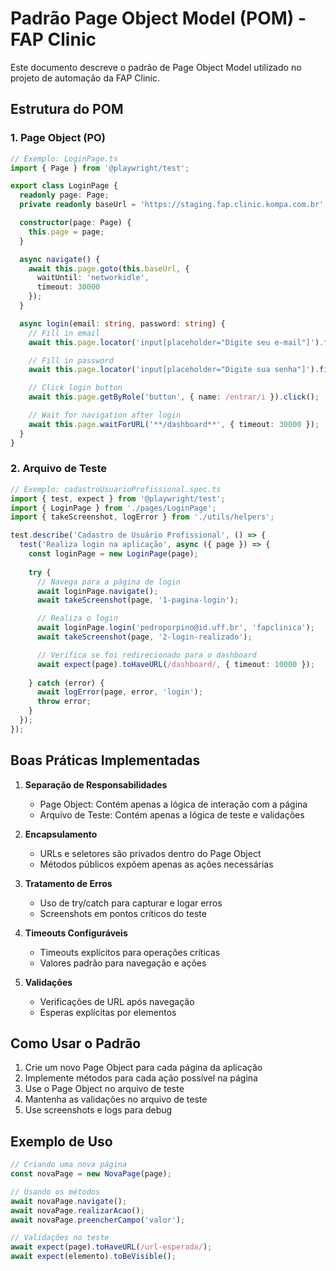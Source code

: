 # Padrão Page Object Model (POM) - FAP Clinic

Este documento descreve o padrão de Page Object Model utilizado no projeto de automação da FAP Clinic.

## Estrutura do POM

### 1. Page Object (PO)
```typescript
// Exemplo: LoginPage.ts
import { Page } from '@playwright/test';

export class LoginPage {
  readonly page: Page;
  private readonly baseUrl = 'https://staging.fap.clinic.kompa.com.br';

  constructor(page: Page) {
    this.page = page;
  }

  async navigate() {
    await this.page.goto(this.baseUrl, {
      waitUntil: 'networkidle',
      timeout: 30000
    });
  }

  async login(email: string, password: string) {
    // Fill in email
    await this.page.locator('input[placeholder="Digite seu e-mail"]').fill(email);

    // Fill in password
    await this.page.locator('input[placeholder="Digite sua senha"]').fill(password);

    // Click login button
    await this.page.getByRole('button', { name: /entrar/i }).click();

    // Wait for navigation after login
    await this.page.waitForURL('**/dashboard**', { timeout: 30000 });
  }
}
```

### 2. Arquivo de Teste
```typescript
// Exemplo: cadastroUsuarioProfissional.spec.ts
import { test, expect } from '@playwright/test';
import { LoginPage } from './pages/LoginPage';
import { takeScreenshot, logError } from './utils/helpers';

test.describe('Cadastro de Usuário Profissional', () => {
  test('Realiza login na aplicação', async ({ page }) => {
    const loginPage = new LoginPage(page);
    
    try {
      // Navega para a página de login
      await loginPage.navigate();
      await takeScreenshot(page, '1-pagina-login');

      // Realiza o login
      await loginPage.login('pedroporpino@id.uff.br', 'fapclinica');
      await takeScreenshot(page, '2-login-realizado');

      // Verifica se foi redirecionado para o dashboard
      await expect(page).toHaveURL(/dashboard/, { timeout: 10000 });
      
    } catch (error) {
      await logError(page, error, 'login');
      throw error;
    }
  });
});
```

## Boas Práticas Implementadas

1. **Separação de Responsabilidades**
   - Page Object: Contém apenas a lógica de interação com a página
   - Arquivo de Teste: Contém apenas a lógica de teste e validações

2. **Encapsulamento**
   - URLs e seletores são privados dentro do Page Object
   - Métodos públicos expõem apenas as ações necessárias

3. **Tratamento de Erros**
   - Uso de try/catch para capturar e logar erros
   - Screenshots em pontos críticos do teste

4. **Timeouts Configuráveis**
   - Timeouts explícitos para operações críticas
   - Valores padrão para navegação e ações

5. **Validações**
   - Verificações de URL após navegação
   - Esperas explícitas por elementos

## Como Usar o Padrão

1. Crie um novo Page Object para cada página da aplicação
2. Implemente métodos para cada ação possível na página
3. Use o Page Object no arquivo de teste
4. Mantenha as validações no arquivo de teste
5. Use screenshots e logs para debug

## Exemplo de Uso

```typescript
// Criando uma nova página
const novaPage = new NovaPage(page);

// Usando os métodos
await novaPage.navigate();
await novaPage.realizarAcao();
await novaPage.preencherCampo('valor');

// Validações no teste
await expect(page).toHaveURL(/url-esperada/);
await expect(elemento).toBeVisible();
``` 